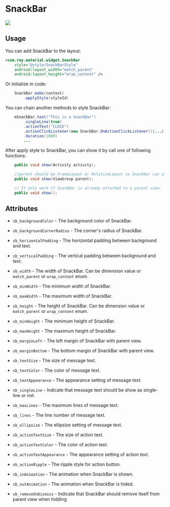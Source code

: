 SnackBar
=====================
![](https://github.com/rey5137/Material/blob/master/image/snackbar.png)

Usage
------------

You can add SnackBar to the layout:

```xml
<com.rey.material.widget.SnackBar 
    style="@style/SnackBarStyle"
    android:layout_width="match_parent"
    android:layout_height="wrap_content" />
```

Or initialize in code:

```java
    SnackBar.make(context)
        .applyStyle(styleId)

```

You can chain another methods to style SnackBar:

```java
    mSnackBar.text("This is a SnackBar")
        .singleLine(true)
        .actionText("CLOSE")
        .actionClickListener(new SnackBar.OnActionClickListener(){...})
        .duration(1000)
        ...
```

After apply style to SnackBar, you can show it by call one of following functions:

```java
    public void show(Activity activity);

    //parent should be FrameLayout or RelativeLayout so SnackBar can algin bottom.
    public void show(ViewGroup parent); 

    // It only work if SnackBar is already attached to a parent view.
    public void show(); 
```

Attributes
------------
* `sb_backgroundColor` - The background color of SnackBar.

* `sb_backgroundCornerRadius` - The corner's radius of SnackBar.

* `sb_horizontalPadding` - The horizontal padding between background and text.

* `sb_verticalPadding` - The vertical padding between background and text.

* `sb_width` - The width of SnackBar. Can be dimension value or `match_parent` or `wrap_content` enum.

* `sb_minWidth` - The minimum width of SnackBar.

* `sb_maxWidth` - The maximum width of SnackBar.

* `sb_height` - The height of SnackBar. Can be dimension value or `match_parent` or `wrap_content` enum.

* `sb_minHeight` - The minimum height of SnackBar.

* `sb_maxHeight` - The maximum height of SnackBar.

* `sb_marginLeft` - The left margin of SnackBar with parent view.

* `sb_marginBottom` - The bottom margin of SnackBar with parent view.

* `sb_textSize` - The size of message text.

* `sb_textColor` - The color of message text.

* `sb_textAppearance` - The appearance setting of message text.

* `sb_singleLine` - Indicate that message text should be show as single-line or not.

* `sb_maxLines` - The maximum lines of message text.

* `sb_lines` - The line number of message text.

* `sb_ellipsize` - The ellipsize setting of message text.

* `sb_actionTextSize` - The size of action text.

* `sb_actionTextColor` - The color of action text.

* `sb_actionTextAppearance` - The appearance setting of action text.

* `sb_actionRipple` - The ripple style for action button.

* `sb_inAnimation` - The animation when SnackBar is shown.

* `sb_outAnimation` - The animation when SnackBar is hided.

* `sb_removeOnDismiss` - Indicate that SnackBar should remove itself from parent view when hidding
